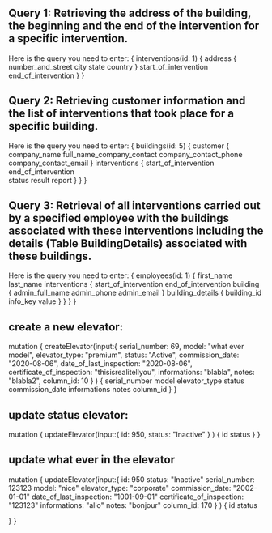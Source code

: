 ## Query 1: Retrieving the address of the building, the beginning and the end of the intervention for a specific intervention.
Here is the query you need to enter:
{
  interventions(id: 1) {
    address {
      number_and_street
      city
      state
      country
    }
    start_of_intervention
    end_of_intervention
  }
}


## Query 2: Retrieving customer information and the list of interventions that took place for a specific building.
Here is the query you need to enter:
{
  buildings(id: 5) {
    customer {
      company_name
      full_name_company_contact
      company_contact_phone
      company_contact_email
    }
    interventions {
      start_of_intervention
      end_of_intervention  
      status
      result
      report
    }
  }
}


## Query 3: Retrieval of all interventions carried out by a specified employee with the buildings associated with these interventions including the details (Table BuildingDetails) associated with these buildings.
Here is the query you need to enter:
{
  employees(id: 1) {
    first_name
    last_name
    interventions {
      start_of_intervention
      end_of_intervention
      building {
        admin_full_name
        admin_phone
        admin_email
      }
      building_details {
        building_id
        info_key
        value
      }
    }
  }
}


## create a new elevator:
mutation {
  createElevator(input:{
    serial_number: 69, 
    model: "what ever model", 
    elevator_type: "premium", 
    status: "Active", 
    commission_date: "2020-08-06",
    date_of_last_inspection: "2020-08-06",
    certificate_of_inspection: "thisisrealitellyou", 
    informations: "blabla", 
    notes: "blabla2", 
    column_id: 10
  	} ) {
      serial_number
      model
      elevator_type
      status
      commission_date
      informations
      notes
      column_id
  }
}

## update status elevator:
mutation {
  updateElevator(input:{
    id: 950,
    status: "Inactive"
  	} ) {
      id
    	status
  }
}

## update what ever in the elevator
mutation {
  updateElevator(input:{
    id: 950
    status: "Inactive"
		serial_number: 123123
    model: "nice"
    elevator_type: "corporate"
    commission_date: "2002-01-01"
    date_of_last_inspection: "1001-09-01"
    certificate_of_inspection: "123123"
    informations: "allo"
    notes: "bonjour"
    column_id: 170
  	} ) {
      id
    	status
			
  }
}